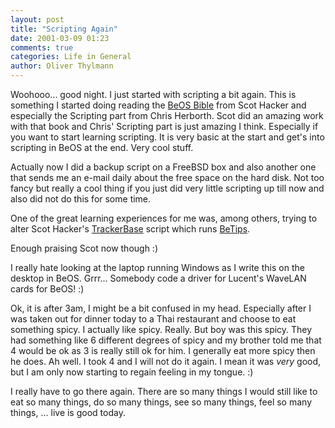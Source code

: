 ```yaml
---
layout: post
title: "Scripting Again"
date: 2001-03-09 01:23
comments: true
categories: Life in General
author: Oliver Thylmann
---
```



Woohooo... good night. I just started with scripting a bit again. This is something I started doing reading the [BeOS Bible](http://www.beosbible.com/) from Scot Hacker and especially the Scripting part from Chris Herborth. Scot did an amazing work with that book and Chris' Scripting part is just amazing I think. Especially if you want to start learning scripting. It is very basic at the start and get's into scripting in BeOS at the end. Very cool stuff.

Actually now I did a backup script on a FreeBSD box and also another one that sends me an e-mail daily about the free space on the hard disk. Not too fancy but really a cool thing if you just did very little scripting up till now and also did not do this for some time.

One of the great learning experiences for me was, among others, trying to alter Scot Hacker's [TrackerBase](http://www.betips.net/TrackerBase/) script which runs [BeTips](http://www.betips.net/).

Enough praising Scot now though :)

I really hate looking at the laptop running Windows as I write this on the desktop in BeOS. Grrr... Somebody code a driver for Lucent's WaveLAN cards for BeOS! :)

Ok, it is after 3am, I might be a bit confused in my head. Especially after I was taken out for dinner today to a Thai restaurant and choose to eat something spicy. I actually like spicy. Really. But boy was this spicy. They had something like 6 different degrees of spicy and my brother told me that 4 would be ok as 3 is really still ok for him. I generally eat more spicy then he does. Ah well. I took 4 and I will not do it again. I mean it was _very_ good, but I am only now starting to regain feeling in my tongue. :)

I really have to go there again. There are so many things I would still like to eat so many things, do so many things, see so many things, feel so many things, ... live is good today.


